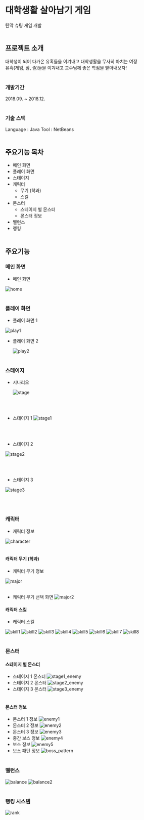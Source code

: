 # 대학생활 살아남기 게임

탄막 슈팅 게임 개발
<br/><br/>

## 프로젝트 소개

대학생이 되어 다가온 유혹들을 이겨내고 대학생활을 무사히 마치는 여정 <br/>
유혹(게임, 잠, 술)들을 이겨내고 교수님께 좋은 학점을 받아내보자!
<br/><br/>

### 개발기간

2018.09. ~ 2018.12.
<br/><br/>

### 기술 스택

Language : Java
Tool : NetBeans
<br/><br/>

## 주요기능 목차

- 메인 화면
- 플레이 화면
- 스테이지
- 캐릭터
  - 무기 (학과)
  - 스킬
- 몬스터
  - 스테이지 별 몬스터
  - 몬스터 정보
- 밸런스
- 랭킹
  <br/><br/>

## 주요기능

### 메인 화면

- 메인 화면

![home](https://github.com/J3SUNG/Surviving-University-Life-Game/assets/16315673/42cb6ae7-7806-4e2c-897f-7d53c58d6dd9)
<br/><br/>

### 플레이 화면

- 플레이 화면 1

![play1](https://github.com/J3SUNG/Surviving-University-Life-Game/assets/16315673/ea5b38e1-56fb-4fec-a357-0db2c6f63e26)

- 플레이 화면 2

  ![play2](https://github.com/J3SUNG/Surviving-University-Life-Game/assets/16315673/d2beac04-ab39-464a-9455-2feeb9c4d898)
  <br/><br/>

### 스테이지

- 시나리오

  ![stage](https://github.com/J3SUNG/Surviving-University-Life-Game/assets/16315673/8582130a-da67-41f9-9290-0e619a4baf95)

<br/><br/>

- 스테이지 1
  ![stage1](https://github.com/J3SUNG/Surviving-University-Life-Game/assets/16315673/60764c73-084b-4208-977c-ca704cbf7020)

<br/><br/>

- 스테이지 2

![stage2](https://github.com/J3SUNG/Surviving-University-Life-Game/assets/16315673/d5d136a1-1993-435a-8ebb-4194a86bfe0d)

<br/><br/>

- 스테이지 3

![stage3](https://github.com/J3SUNG/Surviving-University-Life-Game/assets/16315673/710fd765-6aa5-4b27-b693-43ffb6ea4c14)

<br/><br/>

### 캐릭터

- 캐릭터 정보

![character](https://github.com/J3SUNG/Surviving-University-Life-Game/assets/16315673/3a41085b-8254-4851-a69c-abfe58322608)
<br/><br/>

#### 캐릭터 무기 (학과)

- 캐릭터 무기 정보

![major](https://github.com/J3SUNG/Surviving-University-Life-Game/assets/16315673/00fcdc90-748b-4731-ac97-84cf5aae7bc7)
<br/><br/>

- 캐릭터 무기 선택 화면
  ![major2](https://github.com/J3SUNG/Surviving-University-Life-Game/assets/16315673/9fe5af51-e1e9-43ca-9676-265cd42763be)

#### 캐릭터 스킬

- 캐릭터 스킬

![skill1](https://github.com/J3SUNG/Surviving-University-Life-Game/assets/16315673/8e04a7e4-3d50-413b-8e01-f9a2f4180093)
![skill2](https://github.com/J3SUNG/Surviving-University-Life-Game/assets/16315673/b918af41-0852-4376-bf67-7da4b73357f6)
![skill3](https://github.com/J3SUNG/Surviving-University-Life-Game/assets/16315673/ac0060a5-2335-480a-9296-c4b201897e79)
![skill4](https://github.com/J3SUNG/Surviving-University-Life-Game/assets/16315673/9b906946-af0a-450a-af8f-d260132d0ca1)
![skill5](https://github.com/J3SUNG/Surviving-University-Life-Game/assets/16315673/80dff5c9-90e5-40ef-858d-3c408f47a90b)
![skill6](https://github.com/J3SUNG/Surviving-University-Life-Game/assets/16315673/0565a709-306c-4e91-8aa9-b8b3ee90e88b)
![skill7](https://github.com/J3SUNG/Surviving-University-Life-Game/assets/16315673/7a8a4cbe-0605-43f2-92dd-e7ae967ccfc7)
![skill8](https://github.com/J3SUNG/Surviving-University-Life-Game/assets/16315673/2baf3f4f-65e5-496c-b665-e385e8fa12a9)
<br/><br/>

### 몬스터

#### 스테이지 별 몬스터

- 스테이지 1 몬스터
  ![stage1_enemy](https://github.com/J3SUNG/Surviving-University-Life-Game/assets/16315673/2ab81022-da8f-44cc-8a15-bbe268c44b1e)
- 스테이지 2 몬스터
  ![stage2_enemy](https://github.com/J3SUNG/Surviving-University-Life-Game/assets/16315673/69fed9d5-5536-4fdf-80ef-ccf94d8112ce)
- 스테이지 3 몬스터
  ![stage3_enemy](https://github.com/J3SUNG/Surviving-University-Life-Game/assets/16315673/a2b0e67a-f0d3-4081-9d35-f3e8b797b862)
  <br/><br/>

#### 몬스터 정보

- 몬스터 1 정보
  ![enemy1](https://github.com/J3SUNG/Surviving-University-Life-Game/assets/16315673/f878ea4c-e57a-4dad-8e62-cf828214d2da)
- 몬스터 2 정보
  ![enemy2](https://github.com/J3SUNG/Surviving-University-Life-Game/assets/16315673/ac957fcc-878d-4186-b9c0-309de318adb5)
- 몬스터 3 정보
  ![enemy3](https://github.com/J3SUNG/Surviving-University-Life-Game/assets/16315673/4001a270-4d80-4883-bdaa-30a5c00af5dd)
- 중간 보스 정보
  ![enemy4](https://github.com/J3SUNG/Surviving-University-Life-Game/assets/16315673/011ce0d6-022b-46fe-b6ec-529e73e339ef)
- 보스 정보
  ![enemy5](https://github.com/J3SUNG/Surviving-University-Life-Game/assets/16315673/1eb70b6c-3d52-4a76-a126-9dea64c8a272)
- 보스 패턴 정보
  ![boss_pattern](https://github.com/J3SUNG/Surviving-University-Life-Game/assets/16315673/a9eb5fe1-805b-4c05-9248-6a85a7ef25a3)
  <br/><br/>

### 밸런스

![balance](https://github.com/J3SUNG/Surviving-University-Life-Game/assets/16315673/54277725-cf73-4490-abd5-46c0158ecdb6)
![balance2](https://github.com/J3SUNG/Surviving-University-Life-Game/assets/16315673/96c5cbb5-bb13-45e2-b61b-0a8903e1255e)
<br/><br/>

### 랭킹 시스템

![rank](https://github.com/J3SUNG/Surviving-University-Life-Game/assets/16315673/3afd4afe-115e-4336-9f1e-b0c9b0d56fc8)
<br/><br/>
